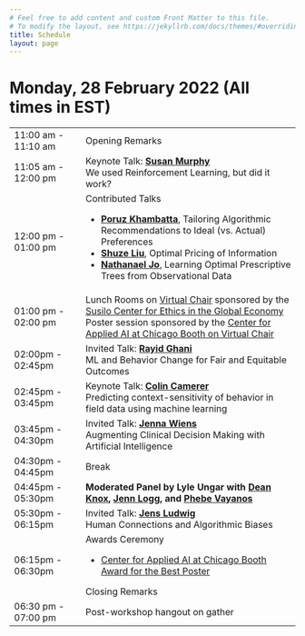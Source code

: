```yaml
---
# Feel free to add content and custom Front Matter to this file.
# To modify the layout, see https://jekyllrb.com/docs/themes/#overriding-theme-defaults
title: Schedule
layout: page
---
```


# Monday, 28 February 2022 (All times in EST)
<table>
    <colgroup>
        <col width="25%" />
        <col width="75%" />
    </colgroup>
    <tbody>
        <tr>
            <td> 11:00 am - 11:10 am </td>
            <td> Opening Remarks </td>
        </tr>
        <tr>
            <td> 11:05 am - 12:00 pm </td>
            <td>
                Keynote Talk: <b><a href = "http://people.seas.harvard.edu/~samurphy/">Susan Murphy</a></b> <br>
                We used Reinforcement Learning, but did it work?
            </td>
        </tr>
        <tr>
            <td> 12:00 pm - 01:00 pm </td>
            <td>
                Contributed Talks
                <ul>
                    <li> <b><a href = "https://www.poruzkhambatta.com/">Poruz Khambatta</a></b>, Tailoring Algorithmic Recommendations to Ideal (vs. Actual) Preferences </li>
                    <li> <b><a href = "https://shuzeliu.com/">Shuze Liu</a></b>, Optimal Pricing of Information </li>
                    <li> <b><a href = "https://reglab.stanford.edu/team-members/nathanael-jo/">Nathanael Jo</a></b>, Learning Optimal Prescriptive Trees from Observational Data </li>
                </ul>
            </td>
        </tr>
        <tr>
            <td> 01:00 pm - 02:00 pm </td>
            <td>
                Lunch Rooms on <a href="https://aaai-2022.virtualchair.net/index.html">Virtual Chair</a> sponsored by the <a href="https://www.bu.edu/susilo/">Susilo Center for Ethics in the Global Economy</a> <br>
         Poster session sponsored by the <a href = "https://www.chicagobooth.edu/research/center-for-applied-artificial-intelligence/">Center for Applied AI at Chicago Booth on Virtual Chair</a> <br>
            </td>
        </tr>
        <tr>
            <td> 02:00pm - 02:45pm </td>
            <td>
                Invited Talk: <b><a href = "http://www.rayidghani.com/">Rayid Ghani</a></b> <br>
                ML and Behavior Change for Fair and Equitable Outcomes
            </td>
        </tr>
        <tr>
            <td> 02:45pm - 03:45pm </td>
            <td>
                Keynote Talk: <b><a href = "https://camerergroup.caltech.edu"> Colin Camerer</a></b> <br>
                Predicting context-sensitivity of behavior in field data using machine learning
            </td>
        </tr>
        <tr>
            <td> 03:45pm - 04:30pm </td>
            <td>
                Invited Talk: <b><a href = "https://midas.umich.edu/faculty-member/jenna-wiens/">Jenna Wiens</a></b> <br>
                Augmenting Clinical Decision Making with Artificial Intelligence
            </td>
        </tr>
        <tr>
            <td> 04:30pm - 04:45pm </td>
            <td>
                Break
            </td>
        </tr>
        <tr>
            <td> 04:45pm - 05:30pm </td>
            <td>
                <b>Moderated Panel by Lyle Ungar with <a href = "http://www.dcknox.com/">Dean Knox</a>, <a href = "https://www.jennlogg.com/">Jenn Logg</a>, and <a href = "https://viterbi.usc.edu/directory/faculty/Vayanos/Phebe/">Phebe Vayanos</a></b> <br>               
            </td>
        </tr>
        <tr>
            <td> 05:30pm - 06:15pm </td>
            <td>
                Invited Talk: <b><a href = "https://harris.uchicago.edu/directory/jens-ludwig/">Jens Ludwig</a></b> <br>
                Human Connections and Algorithmic Biases
            </td>
        </tr>
        <tr>
            <td> 06:15pm - 06:30pm</td>
            <td>
                Awards Ceremony
                <ul>
                    <li> <a href = "https://www.chicagobooth.edu/research/center-for-applied-artificial-intelligence/">Center for Applied AI at Chicago Booth Award for the Best Poster</a> </li>
                </ul>
                Closing Remarks
            </td>
        </tr>
        <tr>
            <td> 06:30 pm - 07:00 pm </td>
            <td>
                Post-workshop hangout on gather
            </td>
        </tr>
    </tbody>
</table>

